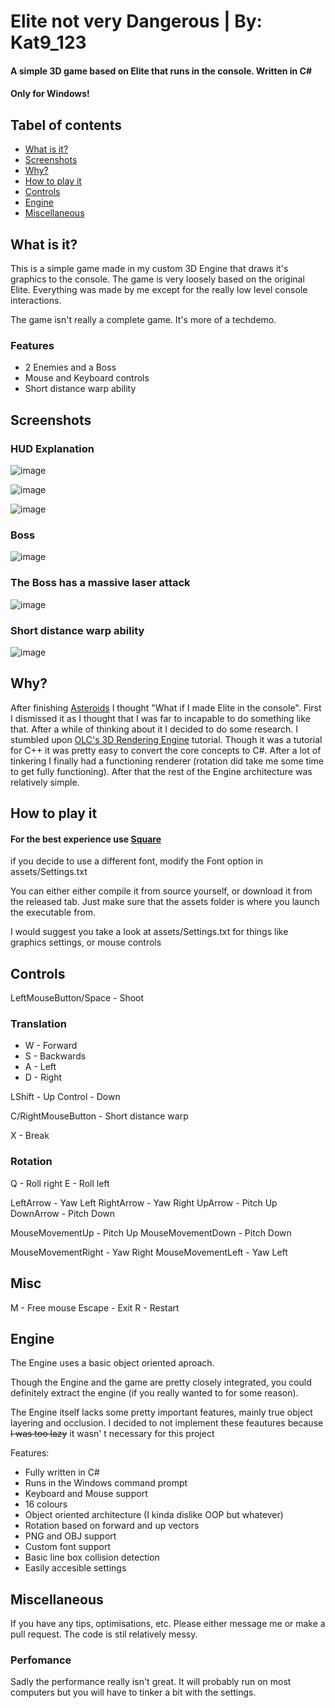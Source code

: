 # Elite not very Dangerous | By: Kat9_123
#### A simple 3D game based on Elite that runs in the console. Written in C#
#### Only for Windows!
## Tabel of contents
- [What is it?](#how-to-play-it)
- [Screenshots](#screenshots)
- [Why?](#why)
- [How to play it](#how-to-play-it)
- [Controls](#controls)
- [Engine](#engine)
- [Miscellaneous](#miscellaneous)


## What is it?
This is a simple game made in my custom 3D Engine that draws it's graphics to the console.
The game is very loosely based on the original Elite. 
Everything was made by me except for the really low level console interactions.

The game isn't really a complete game. It's more of a techdemo.

### Features
- 2 Enemies and a Boss
- Mouse and Keyboard controls
- Short distance warp ability




## Screenshots
### HUD Explanation
![image](https://github.com/Kat9-123/Elite/blob/master/screenshots/HUD.png)

![image](https://github.com/Kat9-123/Elite/blob/master/screenshots/Enemy.png)

![image](https://github.com/Kat9-123/Elite/blob/master/screenshots/Planets.png)

### Boss
![image](https://github.com/Kat9-123/Elite/blob/master/screenshots/Boss.png)

### The Boss has a massive laser attack
![image](https://github.com/Kat9-123/Elite/blob/master/screenshots/BossLaser.png)

### Short distance warp ability
![image](https://github.com/Kat9-123/Elite/blob/master/screenshots/Warp.png)

## Why?
After finishing <a href="https://github.com/Kat9-123/Asteroids">Asteroids</a> 
I thought "What if I made Elite in the console". First I dismissed it as I thought
that I was far to incapable to do something like that. After a while of thinking about it I decided
to do some research. I stumbled upon 
<a href="https://www.youtube.com/watch?v=ih20l3pJoeU">OLC's 3D Rendering Engine</a> tutorial. Though
it was a tutorial for C++ it was pretty easy to convert the core concepts to C#. After a lot of 
tinkering I finally had a functioning renderer (rotation did take me some time to get fully functioning).
After that the rest of the Engine architecture was relatively simple.



## How to play it
#### For the best experience use <a href="https://strlen.com/square/">Square</a>
if you decide to use a different font, modify the Font option in assets/Settings.txt


You can either either compile it from source yourself, or download it from the released tab.
Just make sure that the assets folder is where you launch the executable from.

I would suggest you take a look at assets/Settings.txt for things like graphics settings,
or mouse controls



## Controls
LeftMouseButton/Space - Shoot


### Translation
- W - Forward
- S - Backwards
- A - Left
- D - Right

LShift - Up
Control - Down

C/RightMouseButton - Short distance warp

X - Break


### Rotation
Q - Roll right
E - Roll left


LeftArrow - Yaw Left
RightArrow - Yaw Right
UpArrow - Pitch Up
DownArrow - Pitch Down


MouseMovementUp - Pitch Up
MouseMovementDown - Pitch Down

MouseMovementRight - Yaw Right
MouseMovementLeft - Yaw Left

## Misc
M - Free mouse
Escape - Exit
R - Restart




## Engine
The Engine uses a basic object oriented aproach.

Though the Engine and the game are pretty closely integrated, you could definitely extract the engine
(if you really wanted to for some reason). 

The Engine itself lacks some pretty important features,
mainly true object layering and occlusion. I decided to not implement these feautures because
<s>I was too lazy</s> it wasn' t necessary for this project

Features:
- Fully written in C#
- Runs in the Windows command prompt
- Keyboard and Mouse support
- 16 colours
- Object oriented architecture (I kinda dislike OOP but whatever)
- Rotation based on forward and up vectors
- PNG and OBJ support
- Custom font support
- Basic line box collision detection
- Easily accesible settings





## Miscellaneous
If you have any tips, optimisations, etc. Please either message me or make a pull request.
The code is stil relatively messy.

### Perfomance
Sadly the performance really isn't great. It will probably run on most computers
but you will have to tinker a bit with the settings.
